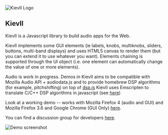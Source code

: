 ![KievII Logo][kieviilogo]

KievII
------

KievII is a Javascript library to build audio apps for the Web.

KievII implements some GUI elements (ie labels, knobs, multiknobs, sliders, buttons, multi-band displays) and uses HTML5 canvas to render them (but you can extend it to use whatever you want).
Elements chaining is supported through the UI object (i.e. one element can automatically change the value of one or more elements).

Audio is work in progress. Demos in KievII aims to be compatible with Mozilla Audio API + audiodata.js and to provide homebrew DSP algorithms (for example, pitchshifting) on top of [dsp.js][dsp.js_address]
KievII uses Emscripten to translate C/C++ DSP algorithms in javascript (see [here][emscripten_address])

Look at a working demo -- works with Mozilla Firefox 4 (audio and GUI) and Mozilla Firefox 3.6 and Google Chrome (GUI Only) [here](http://bitterspring.net/KievII_site/demos/voron/index.html).

You can find a discussion group for developers [here][group_address].

![Demo screenshot][dscreen]

[dscreen]: http://dl.dropbox.com/u/6767816/PublicStuff/voron_ff4.png
[kieviilogo]: http://bitterspring.net/images/globals/kievii_logo_little.png
[dsp.js_address]: http://github.com/corbanbrook/dsp.js/
[emscripten_address]: https://github.com/janesconference/KievII/tree/master/dsp/emscripten_compiled
[group_address]: http://groups.google.com/group/kievii